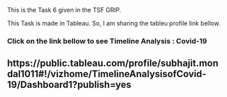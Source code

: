 This is the Task 6 given in the TSF GRIP.

This Task is made in Tableau. So, I am sharing the tableu profile link bellow. 

<h3> Click on the link bellow to see Timeline Analysis : Covid-19 </h3>

<h2>  https://public.tableau.com/profile/subhajit.mondal1011#!/vizhome/TimelineAnalysisofCovid-19/Dashboard1?publish=yes </h2>
